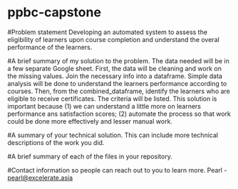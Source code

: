 # ppbc-capstone
#Problem statement 
Developing an automated system to assess the eligibility of learners upon course completion and understand the overal performance of the learners. 

#A brief summary of my solution to the problem. 
The data needed will be in a few separate Google sheet. First, the data will be cleaning and work on the missing values.
Join the necessary info into a dataframe. Simple data analysis will be done to understand the learners performance according to courses.
Then, from the combined_dataframe, identify the learners who are eligible to receive certificates. The criteria will be listed.
This solution is important because (1) we can understand a little more on learners performance ans satisfaction scores; (2) automate the process so that work could be done more effectively and lesser manual work.

#A summary of your technical solution. This can include more technical descriptions of the work you did.


#A brief summary of each of the files in your repository.


#Contact information so people can reach out to you to learn more.
Pearl - pearl@excelerate.asia
